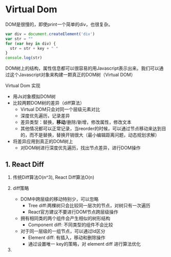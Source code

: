 # Virtual Dom

DOM是很慢的，即使print一个简单的div，也很复杂。

```js
var div = document.createElement('div')
var str = ""
for (var key in div) {
  str = str + key + " "
}
console.log(str)
```

DOM树上的结构，属性信息都可以很容易的用Javascript表示出来。我们可以通过这个Javascript对象来构建一颗真正的DOM树（Virtual DOM）

Virtual Dom 实现

- 用Js对象模拟DOM树
- 比较两颗DOM树的差异（diff算法）
  - Virtual DOM只会对同一个层级元素对比
  - 深度优先遍历，记录差异
  - 差异类型：替换，**移动**/删除/新增，修改属性，修改文本
  - 其他情况都可以正常记录，当reorder的时候，可以通过节点移动来达到目的，而不是替换，替换开销很大（最小编辑距离问题，动态规划求解）
- 将差异应用到真正的DOM树上
  - 对DOM树进行深度优先遍历，找出节点差异，进行DOM操作

## 1. React Diff

1. 传统Diff算法O(n^3), React Diff算法O(n)
2. diff策略

   - DOM中跨层级的移动特别少，可以忽略
     - Tree diff:两棵树只会比较同一层次的节点，对树只有一次遍历
     - React官方建议不要进行DOM节点跨层级操作
   - 拥有相同类的两个组件会产生相似的树形结构
     - Component diff: 不同类型的组件不会比较
   - 对于同一层级的一组节点，可以通过Id区分
     - Element diff: 有插入，移动和删除操作
     - 通过设置唯一 key的策略，对 element diff 进行算法优化

3. 
